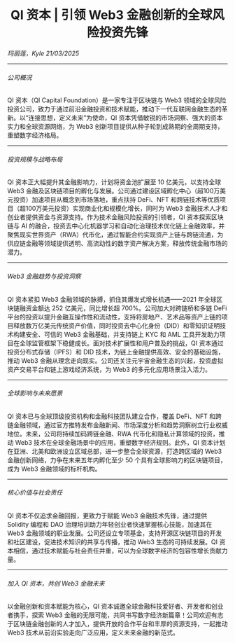 <h1 style="text-align: center;">QI 资本 | 引领 Web3 金融创新的全球风险投资先锋</h1>

<div class="text-right text-black dark:text-white">
  <i>玛丽莲，Kyle 21/03/2025</i>
</div>

---

###### 公司概况
QI 资本（QI Capital Foundation）是一家专注于区块链与 Web3 领域的全球风险投资公司，致力于通过前沿金融投资和技术赋能，推动下一代互联网金融生态的革新。以“连接思想，定义未来”为使命，QI 资本凭借敏锐的市场洞察、强大的资本实力和全球资源网络，为 Web3 创新项目提供从种子轮到成熟期的全周期支持，重塑数字经济格局。

---

###### 投资规模与战略布局
QI 资本正大幅提升其金融影响力，计划将资金池扩展至 10 亿美元，以支持全球 Web3 金融及区块链项目的孵化与发展。公司通过建设区域孵化中心（超100万美元投资）加速项目从概念到市场落地，重点扶持 DeFi、NFT 和跨链技术等优质项目（超100万美元投资）实现商业化和规模化增长，同时为 Web3 金融技术人才和创业者提供资金与资源支持。作为技术金融风险投资的引领者，QI 资本探索区块链与 AI 的融合，投资去中心化机器学习和自动化治理技术优化链上金融效率，并聚焦现实世界资产（RWA）代币化，通过智能合约实现资产上链与跨链流通，为供应链金融等领域提供透明、高流动性的数字资产解决方案，释放传统金融市场的潜力。

---

###### Web3 金融趋势与投资洞察
QI 资本紧扣 Web3 金融领域的脉搏，抓住其爆发式增长机遇——2021 年全球区块链融资金额达 252 亿美元，同比增长超 700%。公司加大对跨链桥和多链 DeFi 平台的投资以提升金融互操作性和流动性，支持将房地产、艺术品等资产上链的项目释放数万亿美元传统资产价值，同时投资去中心化身份（DID）和零知识证明技术构建安全、可信的 Web3 金融基础，并支持链上 KYC 和 AML 工具开发助力项目在全球监管框架下稳健成长。面对技术扩展性和用户普及的挑战，QI 资本通过投资分布式存储（IPFS）和 DID 技术，为链上金融提供高效、安全的基础设施，推动 Web3 金融从理念走向现实。公司还关注元宇宙金融生态的兴起，投资虚拟资产交易平台和链上游戏经济系统，为 Web3 的多元化应用场景注入活力。

---

###### 全球影响与未来愿景
QI 资本已与全球顶级投资机构和金融科技团队建立合作，覆盖 DeFi、NFT 和跨链金融领域，通过官方推特发布金融新闻、市场深度分析和趋势洞察树立行业权威地位。未来，公司将持续加码跨链金融、RWA 代币化和隐私计算领域的投资，推动 Web3 技术在全球金融场景中的应用，重塑数字经济规则。此外，QI 资本计划在亚洲、北美和欧洲设立区域总部，进一步整合全球资源，打造跨区域的 Web3 金融创新网络，力争在未来五年内孵化至少 50 个具有全球影响力的区块链项目，成为 Web3 金融领域的标杆机构。

---

###### 核心价值与社会责任
QI 资本不仅追求金融回报，更致力于赋能 Web3 金融技术先锋，通过提供 Solidity 编程和 DAO 治理培训助力年轻创业者快速掌握核心技能，加速其在 Web3 金融领域的职业发展。公司还设立专项基金，支持开源区块链项目的开发和社区建设，促进技术知识的共享与传播，推动 Web3 生态的可持续发展。QI 资本相信，通过技术赋能与社会责任并重，可以为全球数字经济的包容性增长贡献力量。

---

###### 加入 QI 资本，共创 Web3 金融未来
以金融创新和资本赋能为核心，QI 资本诚邀全球金融科技爱好者、开发者和创业者携手，探索 Web3 金融的无限可能，共同书写数字经济新篇章！公司欢迎有志于区块链金融创新的人才加入，提供开放的合作平台和丰厚的资源支持，一起推动 Web3 技术从前沿实验走向广泛应用，定义未来金融的新范式。